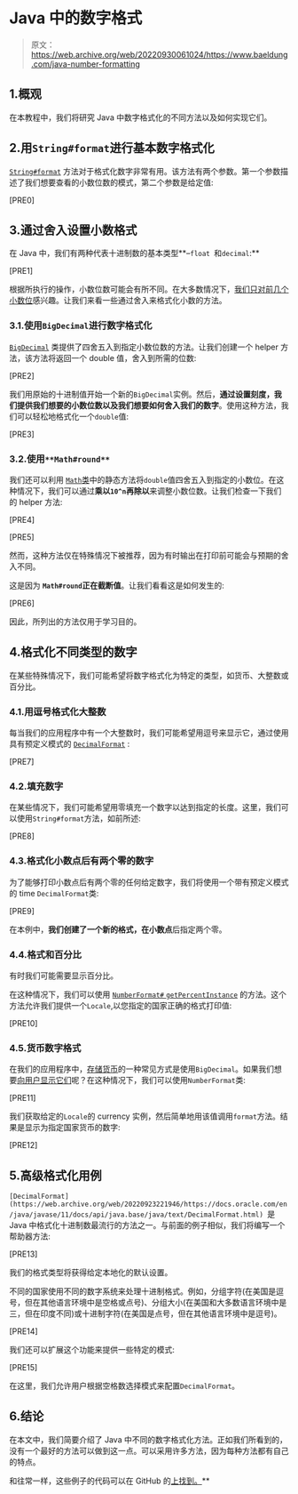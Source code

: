# Java 中的数字格式

> 原文：<https://web.archive.org/web/20220930061024/https://www.baeldung.com/java-number-formatting>

## 1.概观

在本教程中，我们将研究 Java 中数字格式化的不同方法以及如何实现它们。

## 2.用`String#format`进行基本数字格式化

[`String#format`](https://web.archive.org/web/20220923221946/https://docs.oracle.com/en/java/javase/11/docs/api/java.base/java/lang/String.html#format(java.util.Locale,java.lang.String,java.lang.Object...)) 方法对于格式化数字非常有用。该方法有两个参数。第一个参数描述了我们想要查看的小数位数的模式，第二个参数是给定值:

[PRE0]

## 3.通过舍入设置小数格式

在 Java 中，我们有两种代表十进制数的基本类型**–`float `和`decimal`:**

[PRE1]

根据所执行的操作，小数位数可能会有所不同。在大多数情况下，[我们只对前几个小数位](/web/20220923221946/https://www.baeldung.com/java-round-decimal-number)感兴趣。让我们来看一些通过舍入来格式化小数的方法。

### 3.1.使用`BigDecimal`进行数字格式化

[`BigDecimal`](https://web.archive.org/web/20220923221946/https://docs.oracle.com/en/java/javase/11/docs/api/java.base/java/math/BigDecimal.html) 类提供了四舍五入到指定小数位数的方法。让我们创建一个 helper 方法，该方法将返回一个 double 值，舍入到所需的位数:

[PRE2]

我们用原始的十进制值开始一个新的`BigDecimal`实例。然后，**通过设置刻度，我们提供我们想要的小数位数以及我们想要如何舍入我们的数字**。使用这种方法，我们可以轻松地格式化一个`double`值:

[PRE3]

### 3.2.使用`**Math#round**`

我们还可以利用 [`Math`类](https://web.archive.org/web/20220923221946/https://docs.oracle.com/en/java/javase/11/docs/api/java.base/java/lang/Math.html)中的静态方法将`double`值四舍五入到指定的小数位。在这种情况下，我们可以通过**乘以`10^n`再除以**来调整小数位数。让我们检查一下我们的 helper 方法:

[PRE4]

[PRE5]

然而，这种方法仅在特殊情况下被推荐，因为有时输出在打印前可能会与预期的舍入不同。

这是因为 **`Math#round`正在截断值**。让我们看看这是如何发生的:

[PRE6]

因此，所列出的方法仅用于学习目的。

## 4.格式化不同类型的数字

在某些特殊情况下，我们可能希望将数字格式化为特定的类型，如货币、大整数或百分比。

### 4.1.用逗号格式化大整数

每当我们的应用程序中有一个大整数时，我们可能希望用逗号来显示它，通过使用具有预定义模式的 [`DecimalFormat`](https://web.archive.org/web/20220923221946/https://docs.oracle.com/en/java/javase/14/docs/api/java.base/java/text/DecimalFormat.html) :

[PRE7]

### 4.2.填充数字

在某些情况下，我们可能希望用零填充一个数字以达到指定的长度。这里，我们可以使用`String#format`方法，如前所述:

[PRE8]

### 4.3.格式化小数点后有两个零的数字

为了能够打印小数点后有两个零的任何给定数字，我们将使用一个带有预定义模式的 time `DecimalFormat`类:

[PRE9]

在本例中，**我们创建了一个新的格式，在小数点**后指定两个零。

### 4.4.格式和百分比

有时我们可能需要显示百分比。

在这种情况下，我们可以使用 [`NumberFormat#` `getPercentInstance`](https://web.archive.org/web/20220923221946/https://docs.oracle.com/en/java/javase/14/docs/api/java.base/java/text/NumberFormat.html#getPercentInstance(java.util.Locale)) 的方法。这个方法允许我们提供一个`Locale`,以您指定的国家正确的格式打印值:

[PRE10]

### 4.5.货币数字格式

在我们的应用程序中，[存储货币](/web/20220923221946/https://www.baeldung.com/java-money-and-currency)的一种常见方式是使用`BigDecimal`。如果我们想要[向用户显示它们](/web/20220923221946/https://www.baeldung.com/java-money-into-words)呢？在这种情况下，我们可以使用`NumberFormat`类:

[PRE11]

我们获取给定的`Locale`的 currency 实例，然后简单地用该值调用`format`方法。结果是显示为指定国家货币的数字:

[PRE12]

## 5.高级格式化用例

`[DecimalFormat](https://web.archive.org/web/20220923221946/https://docs.oracle.com/en/java/javase/11/docs/api/java.base/java/text/DecimalFormat.html) `是 Java 中格式化十进制数最流行的方法之一。与前面的例子相似，我们将编写一个帮助器方法:

[PRE13]

我们的格式类型将获得给定本地化的默认设置。

不同的国家使用不同的数字系统来处理十进制格式。例如，分组字符(在美国是逗号，但在其他语言环境中是空格或点号)、分组大小(在美国和大多数语言环境中是三，但在印度不同)或十进制字符(在美国是点号，但在其他语言环境中是逗号)。

[PRE14]

我们还可以扩展这个功能来提供一些特定的模式:

[PRE15]

在这里，我们允许用户根据空格数选择模式来配置`DecimalFormat`。

## 6.结论

在本文中，我们简要介绍了 Java 中不同的数字格式化方法。正如我们所看到的，没有一个最好的方法可以做到这一点。可以采用许多方法，因为每种方法都有自己的特点。

和往常一样，这些例子的代码可以在 GitHub 的[上找到。](https://web.archive.org/web/20220923221946/https://github.com/eugenp/tutorials/tree/master/core-java-modules/core-java-numbers-3)**